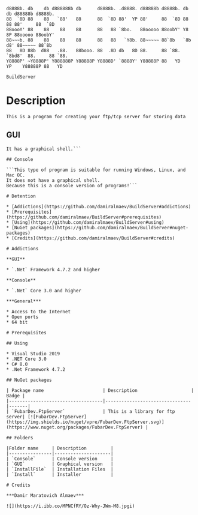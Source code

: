     d8888b. db    db d888888b db      d8888b. .d8888. d88888b d8888b. db    db d88888b d8888b. 
    88  `8D 88    88   `88'   88      88  `8D 88'  YP 88'     88  `8D 88    88 88'     88  `8D 
    88oooY' 88    88    88    88      88   88 `8bo.   88ooooo 88oobY' Y8    8P 88ooooo 88oobY' 
    88~~~b. 88    88    88    88      88   88   `Y8b. 88~~~~~ 88`8b   `8b  d8' 88~~~~~ 88`8b   
    88   8D 88b  d88   .88.   88booo. 88  .8D db   8D 88.     88 `88.  `8bd8'  88.     88 `88. 
    Y8888P' ~Y8888P' Y888888P Y88888P Y8888D' `8888Y' Y88888P 88   YD    YP    Y88888P 88   YD 

`BuildServer`

# Description

```This is a program for creating your ftp/tcp server for storing data```

## GUI

```This type of program runs on Windows OS.
It has a graphical shell.```

## Console

```This type of program is suitable for running Windows, Linux, and Mac OC.
It does not have a graphical shell.
Because this is a console version of programs!```

# Detention

* [Addictions](https://github.com/damiralmaev/BuildServer#addictions)
* [Prerequisites](https://github.com/damiralmaev/BuildServer#prerequisites)
* [Using](https://github.com/damiralmaev/BuildServer#using)
* [NuGet packages](https://github.com/damiralmaev/BuildServer#nuget-packages)
* [Credits](https://github.com/damiralmaev/BuildServer#credits)

# Addictions

**GUI**

* `.Net` Framework 4.7.2 and higher

**Console**

* `.Net` Core 3.0 and higher

***General***

* Access to the Internet
* Open ports
* 64 bit

# Prerequisites

## Using

* Visual Studio 2019
* .NET Core 3.0
* C# 8.0
* .Net Framework 4.7.2

## NuGet packages

| Package name                      | Description				     | Badge |
|-----------------------------------|--------------------------------|-------|
| `FubarDev.FtpServer`              | This is a library for ftp server| [![FubarDev.FtpServer](https://img.shields.io/nuget/vpre/FubarDev.FtpServer.svg)](https://www.nuget.org/packages/FubarDev.FtpServer) |

## Folders

|Folder name     | Description         |
|----------------|---------------------|
| `Console`      | Console version     |
| `GUI`          | Graphical version   |
| `InstallFile`  | Installation Files  |
| `Install`      | Installer           |

# Credits

***Damir Maratovich Almaev***

![](https://i.ibb.co/MPNCfRY/Oz-Why-JWm-M8.jpgi)
